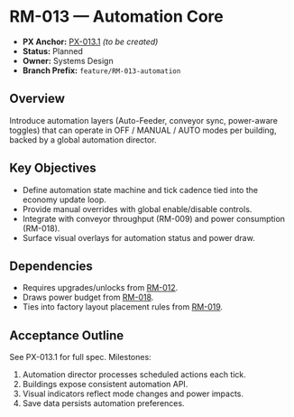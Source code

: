 # RM-013 — Automation Core

- **PX Anchor:** [PX-013.1](../prompts/PX-013.1.md) _(to be created)_
- **Status:** Planned
- **Owner:** Systems Design
- **Branch Prefix:** `feature/RM-013-automation`

## Overview
Introduce automation layers (Auto-Feeder, conveyor sync, power-aware toggles) that can operate in OFF / MANUAL / AUTO modes per building, backed by a global automation director.

## Key Objectives
- Define automation state machine and tick cadence tied into the economy update loop.
- Provide manual overrides with global enable/disable controls.
- Integrate with conveyor throughput (RM-009) and power consumption (RM-018).
- Surface visual overlays for automation status and power draw.

## Dependencies
- Requires upgrades/unlocks from [RM-012](RM-012.md).
- Draws power budget from [RM-018](RM-018.md).
- Ties into factory layout placement rules from [RM-019](RM-019.md).

## Acceptance Outline
See PX-013.1 for full spec. Milestones:
1. Automation director processes scheduled actions each tick.
2. Buildings expose consistent automation API.
3. Visual indicators reflect mode changes and power impacts.
4. Save data persists automation preferences.
